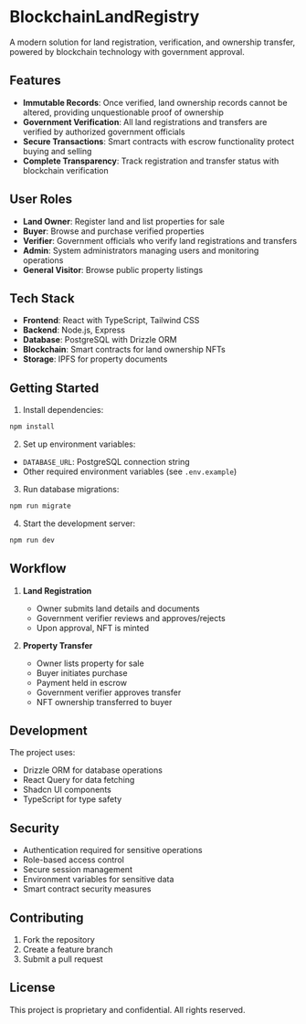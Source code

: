 # BlockchainLandRegistry
A modern solution for land registration, verification, and ownership transfer, powered by blockchain technology with government approval.

## Features

- **Immutable Records**: Once verified, land ownership records cannot be altered, providing unquestionable proof of ownership
- **Government Verification**: All land registrations and transfers are verified by authorized government officials
- **Secure Transactions**: Smart contracts with escrow functionality protect buying and selling
- **Complete Transparency**: Track registration and transfer status with blockchain verification

## User Roles

- **Land Owner**: Register land and list properties for sale
- **Buyer**: Browse and purchase verified properties
- **Verifier**: Government officials who verify land registrations and transfers
- **Admin**: System administrators managing users and monitoring operations
- **General Visitor**: Browse public property listings

## Tech Stack

- **Frontend**: React with TypeScript, Tailwind CSS
- **Backend**: Node.js, Express
- **Database**: PostgreSQL with Drizzle ORM
- **Blockchain**: Smart contracts for land ownership NFTs
- **Storage**: IPFS for property documents

## Getting Started

1. Install dependencies:
```bash
npm install
```

2. Set up environment variables:
- `DATABASE_URL`: PostgreSQL connection string
- Other required environment variables (see `.env.example`)

3. Run database migrations:
```bash
npm run migrate
```

4. Start the development server:
```bash
npm run dev
```

## Workflow

1. **Land Registration**
   - Owner submits land details and documents
   - Government verifier reviews and approves/rejects
   - Upon approval, NFT is minted

2. **Property Transfer**
   - Owner lists property for sale
   - Buyer initiates purchase
   - Payment held in escrow
   - Government verifier approves transfer
   - NFT ownership transferred to buyer

## Development

The project uses:
- Drizzle ORM for database operations
- React Query for data fetching
- Shadcn UI components
- TypeScript for type safety

## Security

- Authentication required for sensitive operations
- Role-based access control
- Secure session management
- Environment variables for sensitive data
- Smart contract security measures

## Contributing

1. Fork the repository
2. Create a feature branch
3. Submit a pull request

## License

This project is proprietary and confidential. All rights reserved.

